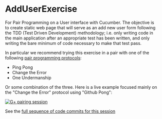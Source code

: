 AddUserExercise
===============

For Pair Programming on a User interface with Cucumber.  The objective is to create static web page that will serve as an add new user form following the TDD (Test Driven Development) methodology; i.e. only writing code in the main application after an appropriate test has been written, and only writing the bare minimum of code necessary to make that test pass.

In particular we recommend trying this exercise in a pair with one of the following [pair programming protocols](http://www.agileventures.org/remote-pair-programming/pair-programming-protocols):

* Ping Pong
* Change the Error
* One Undermanship

Or some combination of the three.  Here is a live example focused mainly on the "Change the Error" protocol using "Github Pong":

[![G+ pairing session](https://i1.ytimg.com/vi/ZNMLCAhHer8/0.jpg)](https://www.youtube.com/watch?v=ZNMLCAhHer8)

See the [full sequence of code commits for this session](https://github.com/tansaku/AddUserExercise/commits/master) 




